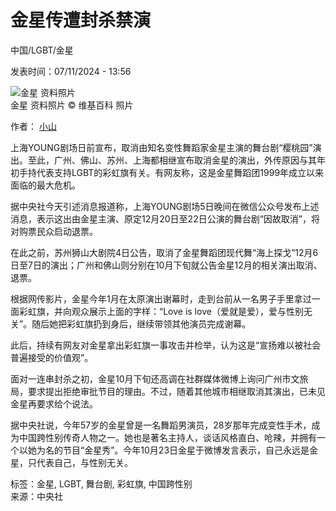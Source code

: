 # 金星传遭封杀禁演

中国/LGBT/金星

发表时间：07/11/2024 - 13:56

![金星 资料照片](https://s.rfi.fr/media/display/8f10bf38-9d07-11ef-a4e3-005056a90284/w:980/p:16x9/jxtp%29.jpg)  
金星 资料照片 © 维基百科 照片

作者： [小山](/cn/%E4%BD%9C%E8%80%85/%E5%B0%8F%E5%B1%B1/ "小山")

上海YOUNG剧场日前宣布，取消由知名变性舞蹈家金星主演的舞台剧“樱桃园”演出。至此，广州、佛山、苏州、上海都相继宣布取消金星的演出，外传原因与其年初手持代表支持LGBT的彩虹旗有关。有网友称，这是金星舞蹈团1999年成立以来面临的最大危机。

据中央社今天引述消息报道称，上海YOUNG剧场5日晚间在微信公众号发布上述消息，表示这出由金星主演、原定12月20日至22日公演的舞台剧“因故取消”，将对购票民众启动退票。

在此之前，苏州狮山大剧院4日公告，取消了金星舞蹈团现代舞“海上探戈”12月6日至7日的演出；广州和佛山则分别在10月下旬就公告金星12月的相关演出取消、退票。

根据网传影片，金星今年1月在太原演出谢幕时，走到台前从一名男子手里拿过一面彩虹旗，并向观众展示上面的字样：“Love is love（爱就是爱），爱与性别无关”。随后她把彩虹旗扔到身后，继续带领其他演员完成谢幕。

此后，持续有网友对金星拿出彩虹旗一事攻击并检举，认为这是“宣扬难以被社会普遍接受的价值观”。

面对一连串封杀之初，金星10月下旬还高调在社群媒体微博上询问广州市文旅局，要求提出拒绝审批节目的理由。不过，随着其他城市相继取消其演出，已未见金星再要求给个说法。

据中央社说，今年57岁的金星曾是一名舞蹈男演员，28岁那年完成变性手术，成为中国跨性别传奇人物之一。她也是著名主持人，谈话风格直白、呛辣，并拥有一个以她为名的节目“金星秀”。今年10月23日金星于微博发言表示，自己永远是金星，只代表自己，与性别无关。

标签：金星, LGBT, 舞台剧, 彩虹旗, 中国跨性别  
来源：中央社